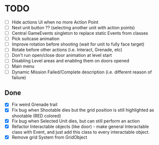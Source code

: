 # TODO

- [ ] Hide actions UI when no more Action Point
- [ ] Next unit button ?? (selecting another unit with action points)
- [ ] Central GameEvents singleton to replace static Events from classes
- [ ] Pick suitcase animation
- [ ] Improve rotation before shooting (wait for unit to fully face target)
- [ ] Rotate before other actions (i.e. Interact, Grenade, etc)
- [ ] Don't run open/close door animation at level start
- [ ] Disabling Level areas and enabling them on doors opened
- [ ] Main menu
- [ ] Dynamic Mission Failed/Complete description (i.e. different reason of failure)

## Done

- [x] Fix weird Grenade trail
- [x] Fix bug when Shootable dies but the grid position is still highlighted as shootable (RED colored)
- [x] Fix bug when Selected Unit dies, but can still perform an action
- [x] Refactor Interactable objects (like door) - make general Interactable class with Event,
  and just add this class to every interactable object.
- [x] Remove grid System from GridObject
